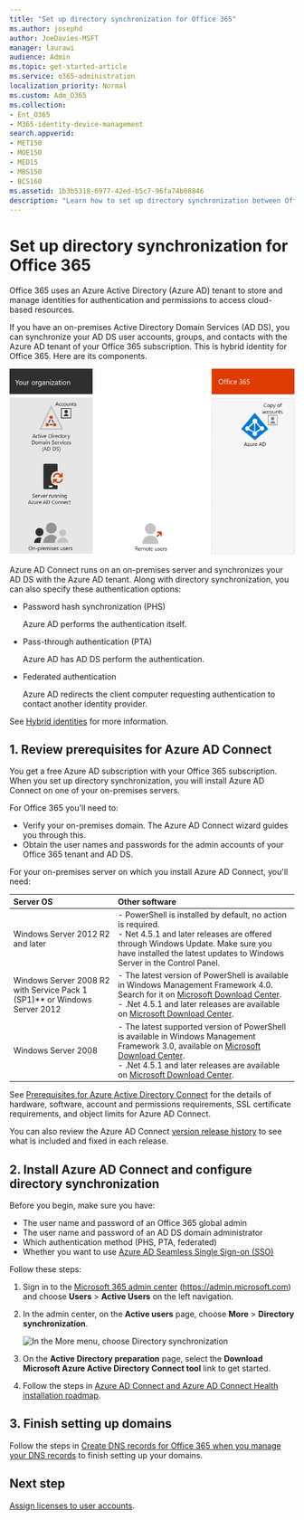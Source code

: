```yaml
---
title: "Set up directory synchronization for Office 365"
ms.author: josephd
author: JoeDavies-MSFT
manager: laurawi
audience: Admin
ms.topic: get-started-article
ms.service: o365-administration
localization_priority: Normal
ms.custom: Adm_O365
ms.collection:
- Ent_O365
- M365-identity-device-management
search.appverid:
- MET150
- MOE150
- MED15
- MBS150
- BCS160
ms.assetid: 1b3b5318-6977-42ed-b5c7-96fa74b08846
description: "Learn how to set up directory synchronization between Office 365 and your on-premises Active Directory."
---
```


# Set up directory synchronization for Office 365

Office 365 uses an Azure Active Directory (Azure AD) tenant to store and manage identities for authentication and permissions to access cloud-based resources. 

If you have an on-premises Active Directory Domain Services (AD DS), you can synchronize your AD DS user accounts, groups, and contacts with the Azure AD tenant of your Office 365 subscription. This is hybrid identity for Office 365. Here are its components.

![](./media/about-office-365-identity/hybrid-identity.png)

Azure AD Connect runs on an on-premises server and synchronizes your AD DS with the Azure AD tenant. Along with directory synchronization, you can also specify these authentication options:

- Password hash synchronization (PHS)

  Azure AD performs the authentication itself.

- Pass-through authentication (PTA)

  Azure AD has AD DS perform the authentication.

- Federated authentication

  Azure AD redirects the client computer requesting authentication to contact another identity provider.

See [Hybrid identities](plan-for-directory-synchronization.md) for more information.
  
## 1. Review prerequisites for Azure AD Connect

You get a free Azure AD subscription with your Office 365 subscription. When you set up directory synchronization, you will install Azure AD Connect on one of your on-premises servers.
  
For Office 365 you'll need to:
  
- Verify your on-premises domain. The Azure AD Connect wizard guides you through this.
- Obtain the user names and passwords for the admin accounts of your Office 365 tenant and AD DS.

For your on-premises server on which you install Azure AD Connect, you'll need:
  
|**Server OS**|**Other software**|
|:-----|:-----|
|Windows Server 2012 R2 and later | - PowerShell is installed by default, no action is required.  <br> - Net 4.5.1 and later releases are offered through Windows Update. Make sure you have installed the latest updates to Windows Server in the Control Panel. |
|Windows Server 2008 R2 with Service Pack 1 (SP1)** or Windows Server 2012 | - The latest version of PowerShell is available in Windows Management Framework 4.0. Search for it on [Microsoft Download Center](https://go.microsoft.com/fwlink/p/?LinkId=717996).  <br> - .Net 4.5.1 and later releases are available on [Microsoft Download Center](https://go.microsoft.com/fwlink/p/?LinkId=717996). |
|Windows Server 2008 | - The latest supported version of PowerShell is available in Windows Management Framework 3.0, available on [Microsoft Download Center](https://go.microsoft.com/fwlink/p/?LinkId=717996).  <br> - .Net 4.5.1 and later releases are available on [Microsoft Download Center](https://go.microsoft.com/fwlink/p/?LinkId=717996). |

See [Prerequisites for Azure Active Directory Connect](https://docs.microsoft.com/azure/active-directory/hybrid/how-to-connect-install-prerequisites) for the details of hardware, software, account and permissions requirements, SSL certificate requirements, and object limits for Azure AD Connect.
  
You can also review the Azure AD Connect [version release history](https://docs.microsoft.com/azure/active-directory/hybrid/reference-connect-version-history) to see what is included and fixed in each release.

## 2. Install Azure AD Connect and configure directory synchronization

Before you begin, make sure you have:

- The user name and password of an Office 365 global admin
- The user name and password of an AD DS domain administrator
- Which authentication method (PHS, PTA, federated)
- Whether you want to use [Azure AD Seamless Single Sign-on (SSO)](https://docs.microsoft.com/azure/active-directory/hybrid/how-to-connect-sso)

Follow these steps:

1. Sign in to the [Microsoft 365 admin center](https://admin.microsoft.com) (https://admin.microsoft.com) and choose **Users** \> **Active Users** on the left navigation.
2. In the admin center, on the **Active users** page, choose **More** \> **Directory synchronization**.

    ![In the More menu, choose Directory synchronization](media/dc6669e5-c01b-471e-9cdf-04f5d44e1c4b.png)
  
3. On the **Active Directory preparation** page, select the **Download Microsoft Azure Active Directory Connect tool** link to get started. 
4. Follow the steps in [Azure AD Connect and Azure AD Connect Health installation roadmap](https://docs.microsoft.com/azure/active-directory/hybrid/how-to-connect-install-roadmap).

## 3. Finish setting up domains

Follow the steps in [Create DNS records for Office 365 when you manage your DNS records](https://support.office.com/article/b0f3fdca-8a80-4e8e-9ef3-61e8a2a9ab23) to finish setting up your domains.

## Next step

[Assign licenses to user accounts](assign-licenses-to-user-accounts.md).
